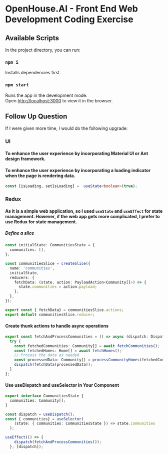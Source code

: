 # OpenHouse.AI - Front End Web Development Coding Exercise

## Available Scripts

In the project directory, you can run:

### `npm i`

Installs dependencies first.

### `npm start`

Runs the app in the development mode.\
Open [http://localhost:3000](http://localhost:3000) to view it in the browser.

## Follow Up Question

If I were given more time, I would do the following upgrade:

### UI

#### To enhance the user experience by incorporating Material UI or Ant design framework.

#### To enhance the user experience by incorporating a loading indicator when the page is rendering data.

```TypeScript
const [isLoading, setIsLoading] =  useState<boolean>(true);
```

### Redux

#### As it is a simple web application, so I used `useState` and `useEffect` for state management. However, if the web app gets more complicated, I prefer to use Redux for state management.

##### Define a slice

```TypeScript
const initialState: CommunitiesState = {
  communities: [],
};

const communitiesSlice = createSlice({
  name: 'communities',
  initialState,
  reducers: {
    fetchData: (state, action: PayloadAction<Community[]>) => {
      state.communities = action.payload;
    },
  },
});

export const { fetchData} = communitiesSlice.actions;
export default communitiesSlice.reducer;
```

#### Create thunk actions to handle async operations

```TypeScript
export const fetchAndProcessCommunities = () => async (dispatch: Dispatch) => {
  try {
    const fetchedCommunities: Community[] = await fetchCommunities();
    const fetchedHomes: Home[] = await fetchHomes();
    // Process the data as needed
    const processedData: Community[] = processCommunityHomes(fetchedCommunities, fetchedHomes);
    dispatch(fetchData(processedData));
  }
};
```

#### Use useDispatch and useSelector in Your Component

```TypeScript
export interface CommunitiesState {
  communities: Community[];
}

const dispatch = useDispatch();
const { communities} = useSelector(
    (state: { communities: CommunitiesState }) => state.communities
  );

useEffect(() => {
    dispatch(fetchAndProcessCommunities());
  }, [dispatch]);
```
